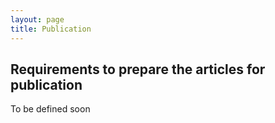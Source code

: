 ```yaml
---
layout: page
title: Publication
---
```


## Requirements to prepare the articles for publication

To be defined soon